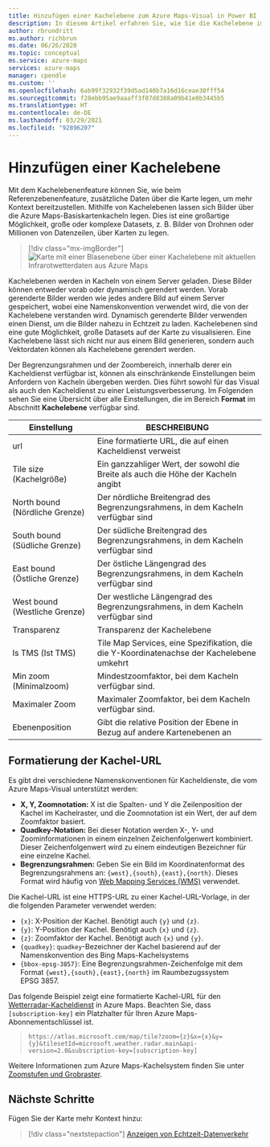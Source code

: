 ```yaml
---
title: Hinzufügen einer Kachelebene zum Azure Maps-Visual in Power BI | Microsoft Azure Maps
description: In diesem Artikel erfahren Sie, wie Sie die Kachelebene im Microsoft Azure Maps-Visual für Power BI verwenden.
author: rbrundritt
ms.author: richbrun
ms.date: 06/26/2020
ms.topic: conceptual
ms.service: azure-maps
services: azure-maps
manager: cpendle
ms.custom: ''
ms.openlocfilehash: 6ab99f32932f39d5ad140b7a16d16ceae30fff54
ms.sourcegitcommit: f28ebb95ae9aaaff3f87d8388a09b41e0b3445b5
ms.translationtype: HT
ms.contentlocale: de-DE
ms.lasthandoff: 03/29/2021
ms.locfileid: "92896207"
---
```

# <a name="add-a-tile-layer"></a>Hinzufügen einer Kachelebene

Mit dem Kachelebenenfeature können Sie, wie beim Referenzebenenfeature, zusätzliche Daten über die Karte legen, um mehr Kontext bereitzustellen. Mithilfe von Kachelebenen lassen sich Bilder über die Azure Maps-Basiskartenkacheln legen. Dies ist eine großartige Möglichkeit, große oder komplexe Datasets, z. B. Bilder von Drohnen oder Millionen von Datenzeilen, über Karten zu legen.

> [!div class="mx-imgBorder"]
> ![Karte mit einer Blasenebene über einer Kachelebene mit aktuellen Infrarotwetterdaten aus Azure Maps](media/power-bi-visual/radar-tile-layer-with-bubbles.png)

Kachelebenen werden in Kacheln von einem Server geladen. Diese Bilder können entweder vorab oder dynamisch gerendert werden. Vorab gerenderte Bilder werden wie jedes andere Bild auf einem Server gespeichert, wobei eine Namenskonvention verwendet wird, die von der Kachelebene verstanden wird. Dynamisch gerenderte Bilder verwenden einen Dienst, um die Bilder nahezu in Echtzeit zu laden. Kachelebenen sind eine gute Möglichkeit, große Datasets auf der Karte zu visualisieren. Eine Kachelebene lässt sich nicht nur aus einem Bild generieren, sondern auch Vektordaten können als Kachelebene gerendert werden.

Der Begrenzungsrahmen und der Zoombereich, innerhalb derer ein Kacheldienst verfügbar ist, können als einschränkende Einstellungen beim Anfordern von Kacheln übergeben werden. Dies führt sowohl für das Visual als auch den Kacheldienst zu einer Leistungsverbesserung. Im Folgenden sehen Sie eine Übersicht über alle Einstellungen, die im Bereich **Format** im Abschnitt **Kachelebene** verfügbar sind.

| Einstellung        | BESCHREIBUNG   |
|----------------|---------------|
| url            | Eine formatierte URL, die auf einen Kacheldienst verweist  |
| Tile size (Kachelgröße)      | Ein ganzzahliger Wert, der sowohl die Breite als auch die Höhe der Kacheln angibt   |
| North bound (Nördliche Grenze)    | Der nördliche Breitengrad des Begrenzungsrahmens, in dem Kacheln verfügbar sind |
| South bound (Südliche Grenze)    | Der südliche Breitengrad des Begrenzungsrahmens, in dem Kacheln verfügbar sind |
| East bound (Östliche Grenze)     | Der östliche Längengrad des Begrenzungsrahmens, in dem Kacheln verfügbar sind  |
| West bound (Westliche Grenze)     | Der westliche Längengrad des Begrenzungsrahmens, in dem Kacheln verfügbar sind   |
| Transparenz   | Transparenz der Kachelebene   |
| Is TMS (Ist TMS)         | Tile Map Services, eine Spezifikation, die die Y-Koordinatenachse der Kachelebene umkehrt |
| Min zoom (Minimalzoom)       | Mindestzoomfaktor, bei dem Kacheln verfügbar sind. |
| Maximaler Zoom       | Maximaler Zoomfaktor, bei dem Kacheln verfügbar sind.  |
| Ebenenposition | Gibt die relative Position der Ebene in Bezug auf andere Kartenebenen an |

## <a name="tile-url-formatting"></a>Formatierung der Kachel-URL

Es gibt drei verschiedene Namenskonventionen für Kacheldienste, die vom Azure Maps-Visual unterstützt werden:

-   **X, Y, Zoomnotation:** X ist die Spalten- und Y die Zeilenposition der Kachel im Kachelraster, und die Zoomnotation ist ein Wert, der auf dem Zoomfaktor basiert.
-   **Quadkey-Notation:** Bei dieser Notation werden X-, Y- und Zoominformationen in einem einzelnen Zeichenfolgenwert kombiniert. Dieser Zeichenfolgenwert wird zu einem eindeutigen Bezeichner für eine einzelne Kachel.
-   **Begrenzungsrahmen:** Geben Sie ein Bild im Koordinatenformat des Begrenzungsrahmens an: `{west},{south},{east},{north}`. Dieses Format wird häufig von [Web Mapping Services (WMS)](https://www.opengeospatial.org/standards/wms) verwendet.

Die Kachel-URL ist eine HTTPS-URL zu einer Kachel-URL-Vorlage, in der die folgenden Parameter verwendet werden:

-   `{x}`: X-Position der Kachel. Benötigt auch `{y}` und `{z}`.
-   `{y}`: Y-Position der Kachel. Benötigt auch `{x}` und `{z}`.
-   `{z}`: Zoomfaktor der Kachel. Benötigt auch `{x}` und `{y}`.
-   `{quadkey}`: `quadkey`-Bezeichner der Kachel basierend auf der Namenskonvention des Bing Maps-Kachelsystems
-   `{bbox-epsg-3857}`: Eine Begrenzungsrahmen-Zeichenfolge mit dem Format `{west},{south},{east},{north}` im Raumbezugssystem EPSG 3857.

Das folgende Beispiel zeigt eine formatierte Kachel-URL für den [Wetterradar-Kacheldienst](/rest/api/maps/renderv2/getmaptilepreview) in Azure Maps. Beachten Sie, dass `[subscription-key]` ein Platzhalter für Ihren Azure Maps-Abonnementschlüssel ist.

> `https://atlas.microsoft.com/map/tile?zoom={z}&x={x}&y={y}&tilesetId=microsoft.weather.radar.main&api-version=2.0&subscription-key=[subscription-key]`

Weitere Informationen zum Azure Maps-Kachelsystem finden Sie unter [Zoomstufen und Grobraster](zoom-levels-and-tile-grid.md).

## <a name="next-steps"></a>Nächste Schritte

Fügen Sie der Karte mehr Kontext hinzu:

> [!div class="nextstepaction"]
> [Anzeigen von Echtzeit-Datenverkehr](power-bi-visual-show-real-time-traffic.md)